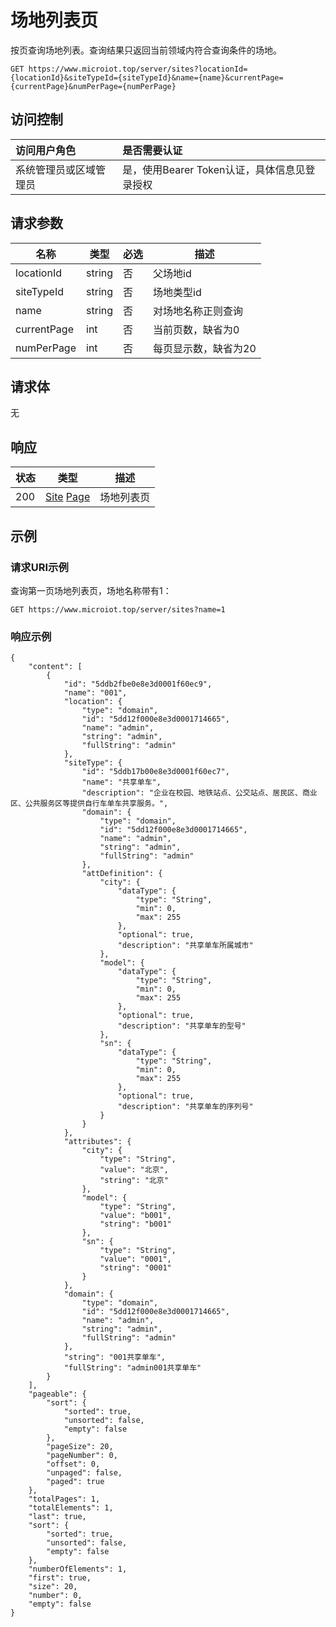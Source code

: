 # 场地列表页

按页查询场地列表。查询结果只返回当前领域内符合查询条件的场地。

``` HTTP
GET https://www.microiot.top/server/sites?locationId={locationId}&siteTypeId={siteTypeId}&name={name}&currentPage={currentPage}&numPerPage={numPerPage}
```
## 访问控制

| 访问用户角色           | 是否需要认证                                 |
| :--------------------- | :------------------------------------------- |
| 系统管理员或区域管理员 | 是，使用Bearer Token认证，具体信息见登录授权 |

## 请求参数

| 名称        | 类型   | 必选 | 描述                 |
| ----------- | ------ | ---- | -------------------- |
| locationId  | string | 否   | 父场地id             |
| siteTypeId  | string | 否   | 场地类型id           |
| name        | string | 否   | 对场地名称正则查询   |
| currentPage | int    | 否   | 当前页数，缺省为0    |
| numPerPage  | int    | 否   | 每页显示数，缺省为20 |

## 请求体

无

## 响应

| 状态 | 类型                                                     | 描述       |
| ---- | -------------------------------------------------------- | ---------- |
| 200  | [Site](addsite.md#site) [Page](../../datatype/page#page) | 场地列表页 |



## 示例

### 请求URI示例

查询第一页场地列表页，场地名称带有1：

``` HTTP
GET https://www.microiot.top/server/sites?name=1
```

### 响应示例

``` mmJSON
{
    "content": [
        {
            "id": "5ddb2fbe0e8e3d0001f60ec9",
            "name": "001",
            "location": {
                "type": "domain",
                "id": "5dd12f000e8e3d0001714665",
                "name": "admin",
                "string": "admin",
                "fullString": "admin"
            },
            "siteType": {
                "id": "5ddb17b00e8e3d0001f60ec7",
                "name": "共享单车",
                "description": "企业在校园、地铁站点、公交站点、居民区、商业区、公共服务区等提供自行车单车共享服务。",
                "domain": {
                    "type": "domain",
                    "id": "5dd12f000e8e3d0001714665",
                    "name": "admin",
                    "string": "admin",
                    "fullString": "admin"
                },
                "attDefinition": {
                    "city": {
                        "dataType": {
                            "type": "String",
                            "min": 0,
                            "max": 255
                        },
                        "optional": true,
                        "description": "共享单车所属城市"
                    },
                    "model": {
                        "dataType": {
                            "type": "String",
                            "min": 0,
                            "max": 255
                        },
                        "optional": true,
                        "description": "共享单车的型号"
                    },
                    "sn": {
                        "dataType": {
                            "type": "String",
                            "min": 0,
                            "max": 255
                        },
                        "optional": true,
                        "description": "共享单车的序列号"
                    }
                }
            },
            "attributes": {
                "city": {
                    "type": "String",
                    "value": "北京",
                    "string": "北京"
                },
                "model": {
                    "type": "String",
                    "value": "b001",
                    "string": "b001"
                },
                "sn": {
                    "type": "String",
                    "value": "0001",
                    "string": "0001"
                }
            },
            "domain": {
                "type": "domain",
                "id": "5dd12f000e8e3d0001714665",
                "name": "admin",
                "string": "admin",
                "fullString": "admin"
            },
            "string": "001共享单车",
            "fullString": "admin001共享单车"
        }
    ],
    "pageable": {
        "sort": {
            "sorted": true,
            "unsorted": false,
            "empty": false
        },
        "pageSize": 20,
        "pageNumber": 0,
        "offset": 0,
        "unpaged": false,
        "paged": true
    },
    "totalPages": 1,
    "totalElements": 1,
    "last": true,
    "sort": {
        "sorted": true,
        "unsorted": false,
        "empty": false
    },
    "numberOfElements": 1,
    "first": true,
    "size": 20,
    "number": 0,
    "empty": false
}
```
